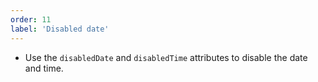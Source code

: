 ```yaml
---
order: 11
label: 'Disabled date'
---
```


- Use the `disabledDate` and `disabledTime` attributes to disable the date and time.
